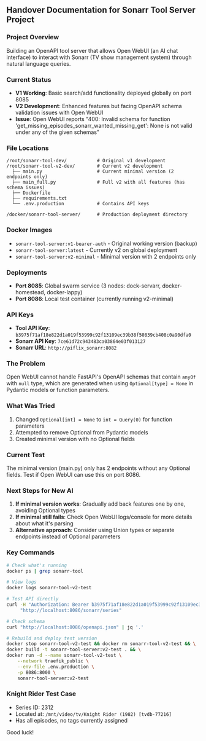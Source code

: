 ## Handover Documentation for Sonarr Tool Server Project

### Project Overview
Building an OpenAPI tool server that allows Open WebUI (an AI chat interface) to interact with Sonarr (TV show management system) through natural language queries.

### Current Status
- **V1 Working**: Basic search/add functionality deployed globally on port 8085
- **V2 Development**: Enhanced features but facing OpenAPI schema validation issues with Open WebUI
- **Issue**: Open WebUI reports "400: Invalid schema for function 'get_missing_episodes_sonarr_wanted_missing_get': None is not valid under any of the given schemas"

### File Locations
```
/root/sonarr-tool-dev/           # Original v1 development
/root/sonarr-tool-v2-dev/        # Current v2 development
  ├── main.py                    # Current minimal version (2 endpoints only)
  ├── main_full.py               # Full v2 with all features (has schema issues)
  ├── Dockerfile
  ├── requirements.txt
  └── .env.production            # Contains API keys

/docker/sonarr-tool-server/      # Production deployment directory
```

### Docker Images
- `sonarr-tool-server:v1-bearer-auth` - Original working version (backup)
- `sonarr-tool-server:latest` - Currently v2 on global deployment
- `sonarr-tool-server:v2-minimal` - Minimal version with 2 endpoints only

### Deployments
- **Port 8085**: Global swarm service (3 nodes: dock-servarr, docker-homestead, docker-lappy)
- **Port 8086**: Local test container (currently running v2-minimal)

### API Keys
- **Tool API Key**: `b3975f71af18e822d1a019f53999c92f13109ec39b38f50839cb408c0a90dfa0`
- **Sonarr API Key**: `7ce61d72c943483ca03864e03f013127`
- **Sonarr URL**: `http://piflix_sonarr:8082`

### The Problem
Open WebUI cannot handle FastAPI's OpenAPI schemas that contain `anyOf` with `null` type, which are generated when using `Optional[type] = None` in Pydantic models or function parameters.

### What Was Tried
1. Changed `Optional[int] = None` to `int = Query(0)` for function parameters
2. Attempted to remove Optional from Pydantic models
3. Created minimal version with no Optional fields

### Current Test
The minimal version (main.py) only has 2 endpoints without any Optional fields. Test if Open WebUI can use this on port 8086.

### Next Steps for New AI
1. **If minimal version works**: Gradually add back features one by one, avoiding Optional types
2. **If minimal still fails**: Check Open WebUI logs/console for more details about what it's parsing
3. **Alternative approach**: Consider using Union types or separate endpoints instead of Optional parameters

### Key Commands
```bash
# Check what's running
docker ps | grep sonarr-tool

# View logs
docker logs sonarr-tool-v2-test

# Test API directly
curl -H "Authorization: Bearer b3975f71af18e822d1a019f53999c92f13109ec39b38f50839cb408c0a90dfa0" \
     "http://localhost:8086/sonarr/series"

# Check schema
curl "http://localhost:8086/openapi.json" | jq '.'

# Rebuild and deploy test version
docker stop sonarr-tool-v2-test && docker rm sonarr-tool-v2-test && \
docker build -t sonarr-tool-server:v2-test . && \
docker run -d --name sonarr-tool-v2-test \
    --network traefik_public \
    --env-file .env.production \
    -p 8086:8000 \
    sonarr-tool-server:v2-test
```

### Knight Rider Test Case
- Series ID: 2312
- Located at: `/mnt/video/tv/Knight Rider (1982) [tvdb-77216]`
- Has all episodes, no tags currently assigned

Good luck!
